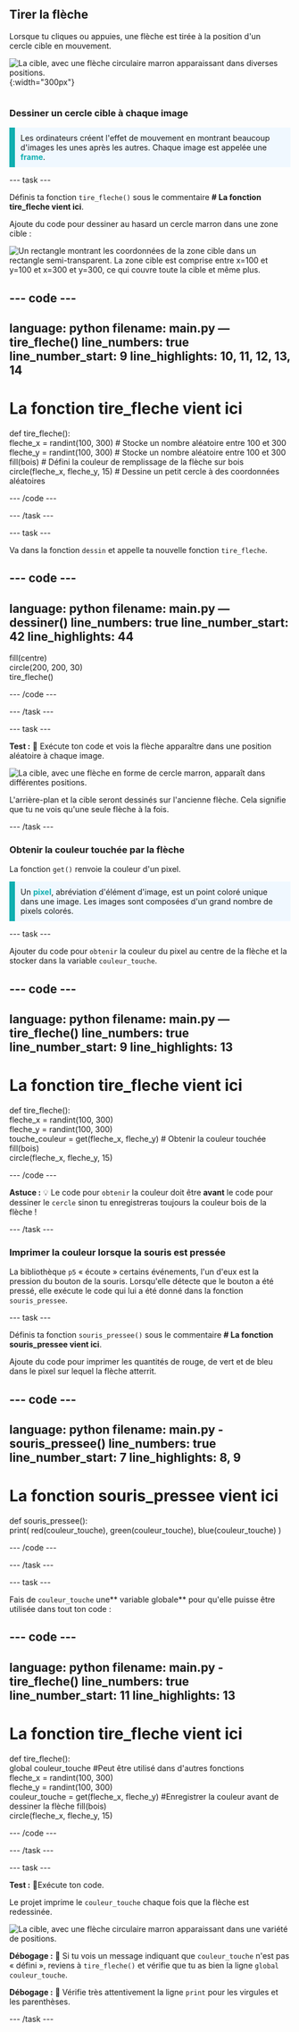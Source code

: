 ## Tirer la flèche

<div style="display: flex; flex-wrap: wrap">
<div style="flex-basis: 200px; flex-grow: 1; margin-right: 15px;">
Lorsque tu cliques ou appuies, une flèche est tirée à la position d'un cercle cible en mouvement. 
</div>
<div>

![La cible, avec une flèche circulaire marron apparaissant dans diverses positions.](images/fire_arrow.gif){:width="300px"}

</div>
</div>

### Dessiner un cercle cible à chaque image

<p style="border-left: solid; border-width:10px; border-color: #0faeb0; background-color: aliceblue; padding: 10px;"> Les ordinateurs créent l'effet de mouvement en montrant beaucoup d'images les unes après les autres. Chaque image est appelée une <span style="color: #0faeb0; font-weight: bold;">frame</span>.   
</p>

--- task ---

Définis ta fonction `tire_fleche()` sous le commentaire **# La fonction tire_fleche vient ici**.

Ajoute du code pour dessiner au hasard un cercle marron dans une zone cible :

![Un rectangle montrant les coordonnées de la zone cible dans un rectangle semi-transparent. La zone cible est comprise entre x=100 et y=100 et x=300 et y=300, ce qui couvre toute la cible et même plus.](images/target_area.png)

--- code ---
---
language: python filename: main.py — tire_fleche() line_numbers: true line_number_start: 9
line_highlights: 10, 11, 12, 13, 14
---
# La fonction tire_fleche vient ici
def tire_fleche():   
fleche_x = randint(100, 300) # Stocke un nombre aléatoire entre 100 et 300    
fleche_y = randint(100, 300) # Stocke un nombre aléatoire entre 100 et 300    
fill(bois) # Défini la couleur de remplissage de la flèche sur bois   
circle(fleche_x, fleche_y, 15) # Dessine un petit cercle à des coordonnées aléatoires

--- /code ---

--- /task ---

--- task ---

Va dans la fonction `dessin` et appelle ta nouvelle fonction `tire_fleche`.

--- code ---
---
language: python filename: main.py — dessiner() line_numbers: true line_number_start: 42
line_highlights: 44
---
  fill(centre)    
circle(200, 200, 30)    
tire_fleche()

--- /code ---

--- /task ---

--- task ---

**Test :** 🔄 Exécute ton code et vois la flèche apparaître dans une position aléatoire à chaque image.

![La cible, avec une flèche en forme de cercle marron, apparaît dans différentes positions.](images/fire_arrow.gif)

L'arrière-plan et la cible seront dessinés sur l'ancienne flèche. Cela signifie que tu ne vois qu'une seule flèche à la fois.

--- /task ---

### Obtenir la couleur touchée par la flèche

La fonction `get()` renvoie la couleur d'un pixel.

<p style="border-left: solid; border-width:10px; border-color: #0faeb0; background-color: aliceblue; padding: 10px;">
Un <span style="color: #0faeb0; font-weight: bold;">pixel</span>, abréviation d'élément d'image, est un point coloré unique dans une image. Les images sont composées d'un grand nombre de pixels colorés.
</p>

--- task ---

Ajouter du code pour `obtenir` la couleur du pixel au centre de la flèche et la stocker dans la variable `couleur_touche`.

--- code ---
---
language: python filename: main.py — tire_fleche() line_numbers: true line_number_start: 9
line_highlights: 13
---
# La fonction tire_fleche vient ici
def tire_fleche():    
fleche_x = randint(100, 300)    
fleche_y = randint(100, 300)    
touche_couleur = get(fleche_x, fleche_y) # Obtenir la couleur touchée fill(bois)  
circle(fleche_x, fleche_y, 15)

--- /code ---

**Astuce :** 💡 Le code pour `obtenir` la couleur doit être **avant** le code pour dessiner le `cercle` sinon tu enregistreras toujours la couleur bois de la flèche !

--- /task ---

### Imprimer la couleur lorsque la souris est pressée

La bibliothèque `p5` « écoute » certains événements, l'un d'eux est la pression du bouton de la souris. Lorsqu'elle détecte que le bouton a été pressé, elle exécute le code qui lui a été donné dans la fonction `souris_pressee`.

--- task ---

Définis ta fonction `souris_pressee()` sous le commentaire **# La fonction souris_pressee vient ici**.

Ajoute du code pour imprimer les quantités de rouge, de vert et de bleu dans le pixel sur lequel la flèche atterrit.

--- code ---
---
language: python filename: main.py - souris_pressee() line_numbers: true line_number_start: 7
line_highlights: 8, 9
---

# La fonction souris_pressee vient ici
def souris_pressee():    
print( red(couleur_touche), green(couleur_touche), blue(couleur_touche) )

--- /code ---

--- /task ---

--- task ---

Fais de `couleur_touche` une** variable globale** pour qu'elle puisse être utilisée dans tout ton code :

--- code ---
---
language: python filename: main.py - tire_fleche() line_numbers: true line_number_start: 11
line_highlights: 13
---
# La fonction tire_fleche vient ici
def tire_fleche():    
global couleur_touche #Peut être utilisé dans d'autres fonctions     
fleche_x = randint(100, 300)     
fleche_y = randint(100, 300)     
couleur_touche = get(fleche_x, fleche_y) #Enregistrer la couleur avant de dessiner la flèche fill(bois)     
circle(fleche_x, fleche_y, 15)

--- /code ---

--- /task ---

--- task ---

**Test :** 🔄Exécute ton code.

Le projet imprime le `couleur_touche` chaque fois que la flèche est redessinée.

![La cible, avec une flèche circulaire marron apparaissant dans une variété de positions.](images/fire_arrow.gif)

**Débogage :** 🐞 Si tu vois un message indiquant que `couleur_touche` n'est pas « défini », reviens à `tire_fleche()` et vérifie que tu as bien la ligne `global couleur_touche`.

**Débogage :** 🐞 Vérifie très attentivement la ligne `print` pour les virgules et les parenthèses.

--- /task ---


